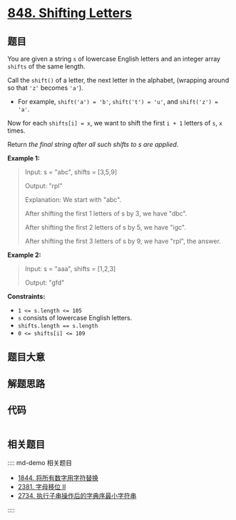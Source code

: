 # [848. Shifting Letters](https://leetcode.com/problems/shifting-letters/)

## 题目

You are given a string `s` of lowercase English letters and an integer array
`shifts` of the same length.

Call the `shift()` of a letter, the next letter in the alphabet, (wrapping
around so that `'z'` becomes `'a'`).

  * For example, `shift('a') = 'b'`, `shift('t') = 'u'`, and `shift('z') = 'a'`.

Now for each `shifts[i] = x`, we want to shift the first `i + 1` letters of
`s`, `x` times.

Return _the final string after all such shifts to s are applied_.



**Example 1:**

> Input: s = "abc", shifts = [3,5,9]
> 
> Output: "rpl"
> 
> Explanation: We start with "abc".
> 
> After shifting the first 1 letters of s by 3, we have "dbc".
> 
> After shifting the first 2 letters of s by 5, we have "igc".
> 
> After shifting the first 3 letters of s by 9, we have "rpl", the answer.

**Example 2:**

> Input: s = "aaa", shifts = [1,2,3]
> 
> Output: "gfd"

**Constraints:**

  * `1 <= s.length <= 105`
  * `s` consists of lowercase English letters.
  * `shifts.length == s.length`
  * `0 <= shifts[i] <= 109`


## 题目大意

## 解题思路

## 代码

```javascript

```

## 相关题目

:::: md-demo 相关题目
- [1844. 将所有数字用字符替换](https://leetcode.com/problems/replace-all-digits-with-characters)
- [2381. 字母移位 II](https://leetcode.com/problems/shifting-letters-ii)
- [2734. 执行子串操作后的字典序最小字符串](https://leetcode.com/problems/lexicographically-smallest-string-after-substring-operation)

::::

